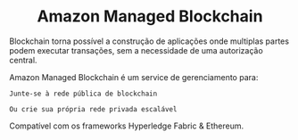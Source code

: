 <h1 align="center">Amazon Managed Blockchain</h1>

Blockchain torna possível a construção de aplicações onde multiplas partes podem executar transações, sem a necessidade de uma autorização central.

Amazon Managed Blockchain é um service de gerenciamento para:

    Junte-se à rede pública de blockchain

    Ou crie sua própria rede privada escalável

Compatível com os frameworks Hyperledge Fabric & Ethereum.
    